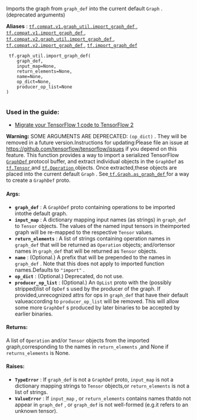 Imports the graph from  `graph_def`  into the current default  `Graph` . (deprecated arguments)

**Aliases** : [ `tf.compat.v1.graph_util.import_graph_def` ](/api_docs/python/tf/graph_util/import_graph_def), [ `tf.compat.v1.import_graph_def` ](/api_docs/python/tf/graph_util/import_graph_def), [ `tf.compat.v2.graph_util.import_graph_def` ](/api_docs/python/tf/graph_util/import_graph_def), [ `tf.compat.v2.import_graph_def` ](/api_docs/python/tf/graph_util/import_graph_def), [ `tf.import_graph_def` ](/api_docs/python/tf/graph_util/import_graph_def)

```
 tf.graph_util.import_graph_def(
    graph_def,
    input_map=None,
    return_elements=None,
    name=None,
    op_dict=None,
    producer_op_list=None
)
 
```

### Used in the guide:
- [Migrate your TensorFlow 1 code to TensorFlow 2](https://tensorflow.google.cn/guide/migrate)

**Warning:**  SOME ARGUMENTS ARE DEPRECATED:  `(op_dict)` . They will be removed in a future version.Instructions for updating:Please file an issue at https://github.com/tensorflow/tensorflow/issues if you depend on this feature.
This function provides a way to import a serialized TensorFlow[ `GraphDef` ](https://tensorflow.google.cn/code/tensorflow/core/framework/graph.proto)protocol buffer, and extract individual objects in the  `GraphDef`  as[ `tf.Tensor` ](https://tensorflow.google.cn/api_docs/python/tf/Tensor) and [ `tf.Operation` ](https://tensorflow.google.cn/api_docs/python/tf/Operation) objects. Once extracted,these objects are placed into the current default  `Graph` . See[ `tf.Graph.as_graph_def` ](https://tensorflow.google.cn/api_docs/python/tf/Graph#as_graph_def) for a way to create a  `GraphDef` proto.

#### Args:
- **`graph_def`** : A  `GraphDef`  proto containing operations to be imported intothe default graph.
- **`input_map`** : A dictionary mapping input names (as strings) in  `graph_def` to  `Tensor`  objects. The values of the named input tensors in theimported graph will be re-mapped to the respective  `Tensor`  values.
- **`return_elements`** : A list of strings containing operation names in `graph_def`  that will be returned as  `Operation`  objects; and/ortensor names in  `graph_def`  that will be returned as  `Tensor`  objects.
- **`name`** : (Optional.) A prefix that will be prepended to the names in `graph_def` . Note that this does not apply to imported function names.Defaults to  `"import"` .
- **`op_dict`** : (Optional.) Deprecated, do not use.
- **`producer_op_list`** : (Optional.) An  `OpList`  proto with the (possibly stripped)list of  `OpDef` s used by the producer of the graph. If provided,unrecognized attrs for ops in  `graph_def`  that have their default valueaccording to  `producer_op_list`  will be removed. This will allow some more `GraphDef` s produced by later binaries to be accepted by earlier binaries.


#### Returns:
A list of  `Operation`  and/or  `Tensor`  objects from the imported graph,corresponding to the names in  `return_elements` ,and None if  `returns_elements`  is None.

#### Raises:
- **`TypeError`** : If  `graph_def`  is not a  `GraphDef`  proto, `input_map`  is not a dictionary mapping strings to  `Tensor`  objects,or  `return_elements`  is not a list of strings.
- **`ValueError`** : If  `input_map` , or  `return_elements`  contains names thatdo not appear in  `graph_def` , or  `graph_def`  is not well-formed (e.g.it refers to an unknown tensor).
